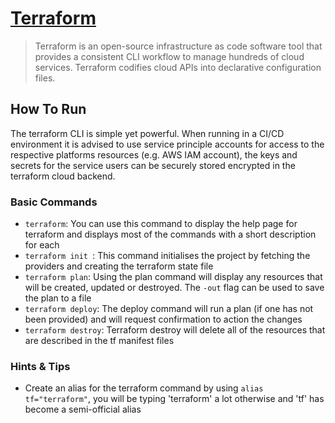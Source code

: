 # [Terraform](https://www.terraform.io)

> Terraform is an open-source infrastructure as code software tool that provides a consistent CLI workflow to manage hundreds of cloud services. Terraform codifies cloud APIs into declarative configuration files.

## How To Run

The terraform CLI is simple yet powerful. When running in a CI/CD environment it is advised to use service principle accounts for access to the respective platforms resources (e.g. AWS IAM account), the keys and secrets for the service users can be securely stored encrypted in the terraform cloud backend.

### Basic Commands

- `terraform`: You can use this command to display the help page for terraform and displays most of the commands with a short description for each
- `terraform init `: This command initialises the project by fetching the providers and creating the terraform state file
- `terraform plan`: Using the plan command will display any resources that will be created, updated or destroyed. The `-out` flag can be used to save the plan to a file
- `terraform deploy`: The deploy command will run a plan (if one has not been provided) and will request confirmation to action the changes
- `terraform destroy`: Terraform destroy will delete all of the resources that are described in the tf manifest files

### Hints & Tips

- Create an alias for the terraform command by using `alias tf="terraform"`, you will be typing 'terraform' a lot otherwise and 'tf' has become a semi-official alias